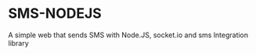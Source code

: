 # SMS-NODEJS
A simple web that sends SMS with Node.JS, socket.io and sms lntegration library








